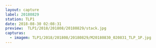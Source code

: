 ```yaml
---
layout: capture
label: 20180829
station: TLP1
date: 2018-08-30 02:08:31
preview:  TLP1/2018/201808/20180829/stack.jpg
capturas:
  - imagem: TLP1/2018/201808/20180829/M20180830_020831_TLP_1P.jpg
---
```

